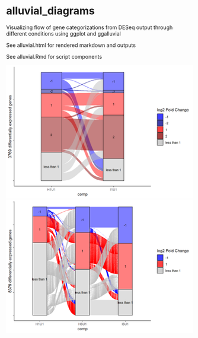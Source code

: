 # alluvial_diagrams
Visualizing flow of gene categorizations from DESeq output through different conditions using ggplot and ggalluvial

See alluvial.html for rendered markdown and outputs

See alluvial.Rmd for script components

![two_comps](img/index01.png)
![three_comps](img/index.png)
